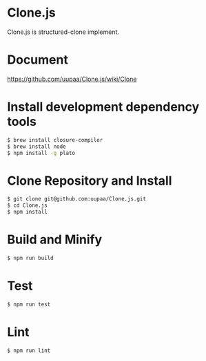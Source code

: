 Clone.js
=========

Clone.js is structured-clone implement.

# Document

https://github.com/uupaa/Clone.js/wiki/Clone

# Install development dependency tools

```sh
$ brew install closure-compiler
$ brew install node
$ npm install -g plato
```

# Clone Repository and Install

```sh
$ git clone git@github.com:uupaa/Clone.js.git
$ cd Clone.js
$ npm install
```

# Build and Minify

```sh
$ npm run build
```

# Test

```sh
$ npm run test
```

# Lint

```sh
$ npm run lint
```

